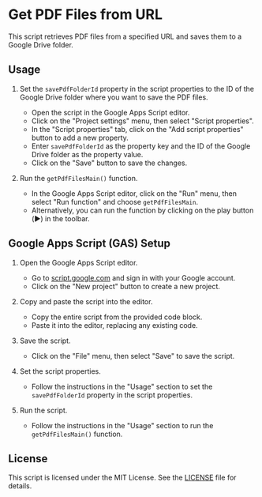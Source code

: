 # Get PDF Files from URL

This script retrieves PDF files from a specified URL and saves them to a Google Drive folder.

## Usage

1. Set the `savePdfFolderId` property in the script properties to the ID of the Google Drive folder where you want to save the PDF files.

    - Open the script in the Google Apps Script editor.
    - Click on the "Project settings" menu, then select "Script properties".
    - In the "Script properties" tab, click on the "Add script properties" button to add a new property.
    - Enter `savePdfFolderId` as the property key and the ID of the Google Drive folder as the property value.
    - Click on the "Save" button to save the changes.

2. Run the `getPdfFilesMain()` function.

    - In the Google Apps Script editor, click on the "Run" menu, then select "Run function" and choose `getPdfFilesMain`.
    - Alternatively, you can run the function by clicking on the play button (▶️) in the toolbar.

## Google Apps Script (GAS) Setup

1. Open the Google Apps Script editor.

    - Go to [script.google.com](https://script.google.com) and sign in with your Google account.
    - Click on the "New project" button to create a new project.

2. Copy and paste the script into the editor.

    - Copy the entire script from the provided code block.
    - Paste it into the editor, replacing any existing code.

3. Save the script.

    - Click on the "File" menu, then select "Save" to save the script.

4. Set the script properties.

    - Follow the instructions in the "Usage" section to set the `savePdfFolderId` property in the script properties.

5. Run the script.

    - Follow the instructions in the "Usage" section to run the `getPdfFilesMain()` function.

## License

This script is licensed under the MIT License. See the [LICENSE](LICENSE) file for details.
